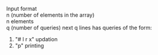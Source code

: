 Input format <br/>
n (number of elements in the array) <br/>
n elements <br/>
q (number of queries)
next q lines has queries of the form: <br/>
1. "# l r x" updation
2. "p" printing

